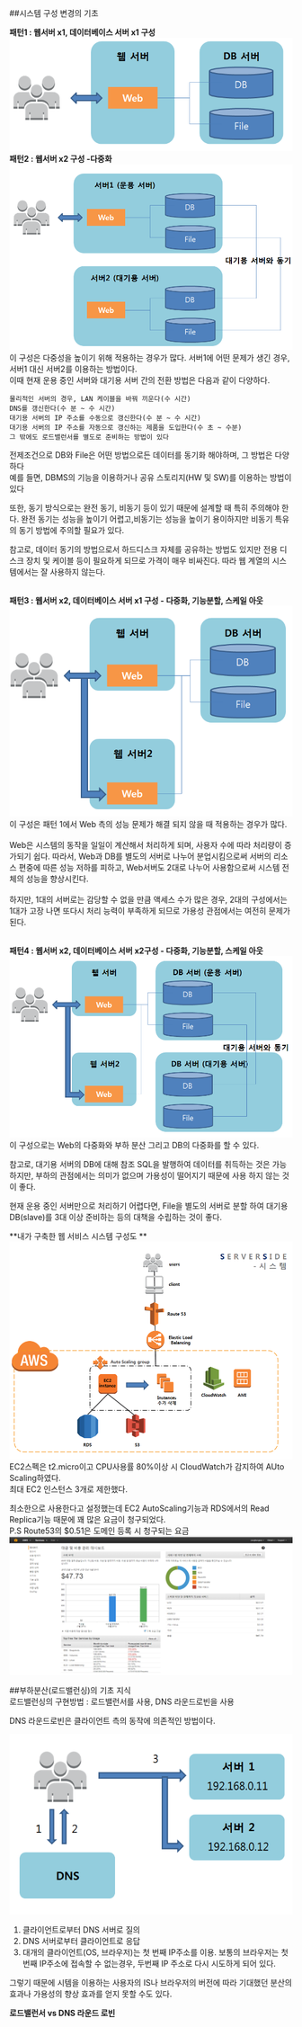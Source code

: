 ##시스템 구성 변경의 기초 

**패턴1 : 웹서버 x1, 데이터베이스 서버 x1 구성** </br>
![](패턴1.PNG)
**패턴2 : 웹서버 x2 구성 -다중화**</br>
![](패턴2.PNG)
이 구성은 다중성을 높이기 위해 적용하는 경우가 많다. 서버1에 어떤 문제가 생긴 경우, 서버1 대신 서버2를 이용하는 방법이다. </br>
이때 현재 운용 중인 서버와 대기용 서버 간의 전환 방법은 다음과 같이 다양하다. </br>
```
물리적인 서버의 경우, LAN 케이블을 바꿔 끼운다(수 시간)
DNS를 갱신한다(수 분 ~ 수 시간)
대기용 서버의 IP 주소를 수동으로 갱신한다(수 분 ~ 수 시간)
대기용 서버의 IP 주소를 자동으로 갱신하는 제품을 도입한다(수 초 ~ 수분)
그 밖에도 로드밸런서를 별도로 준비하는 방법이 있다
```
전제조건으로 DB와 File은 어떤 방법으로든 데이터를 동기화 해야하며, 그 방법은 다양하다 </br>
예를 들면, DBMS의 기능을 이용하거나 공유 스토리지(HW 및 SW)를 이용하는 방법이 있다 </br>

또한, 동기 방식으로는 완전 동기, 비동기 등이 있기 때문에 설계할 때 특히 주의해야 한다. 완전 동기는 성능을 높이기 어렵고,비동기는 성능을 높이기 용이하지만 비동기 특유의 동기 방법에 주의할 필요가 있다.</br>

참고로, 데이터 동기의 방법으로서 하드디스크 자체를 공유하는 방법도 있지만 전용 디스크 장치 및 케이블 등이 필요하게 되므로 가격이 매우 비싸진다. 따라 웹 계열의 시스템에서는 잘 사용하지 않는다. </br></br>

**패턴3 : 웹서버 x2, 데이터베이스 서버 x1 구성 - 다중화, 기능분할, 스케일 아웃**</br>
![](패턴3.PNG)
이 구성은 패턴 1에서 Web 측의 성능 문제가 해결 되지 않을 때 적용하는 경우가 많다.</br></br>
Web은 시스템의 동작을 일일이 계산해서 처리하게 되며, 사용자 수에 따라 처리량이 증가되기 쉽다. 따라서, Web과 DB를 별도의 서버로 나누어 분업시킴으로써 서버의 리소스 편중에 따른 성능 저하를 피하고, Web서버도 2대로 나누어 사용함으로써 시스템 전체의 성능을 향상시킨다. </br></br>
하지만, 1대의 서버로는 감당할 수 없을 만큼 액세스 수가 많은 경우, 2대의 구성에서는 1대가 고장 나면 또다시 처리 능력이 부족하게 되므로 가용성 관점에서는 여전히 문제가 된다.</br></br>

**패턴4 : 웹서버 x2, 데이터베이스 서버 x2구성 - 다중화, 기능분할, 스케일 아웃**</br>
![](패턴4.PNG)
이 구성으로는 Web의 다중화와 부하 분산 그리고 DB의 다중화를 할 수 있다. </br>

참고로, 대기용 서버의 DB에 대해 참조 SQL을 발행하여 데이터를 취득하는 것은 가능하지만, 부하의 관점에서는 의미가 없으며 가용성이 떨어지기 때문에 사용 하지 않는 것이 좋다. 

현재 운용 중인 서버만으로 처리하기 어렵다면, File을 별도의 서버로 분할 하여 대기용DB(slave)를 3대 이상 준비하는 등의 대책을 수립하는 것이 좋다. 

**내가 구축한 웹 서비스 시스템 구성도 **
![](내꺼.PNG)
EC2스펙은 t2.micro이고 CPU사용률 80%이상 시 CloudWatch가 감지하여 AUto Scaling하였다.</br>
최대 EC2 인스턴스 3개로 제한했다.

최소한으로 사용한다고 설정했는데 EC2 AutoScaling기능과 RDS에서의 Read Replica기능 때문에 
꽤 많은 요금이 청구되었다. </br>
P.S Route53의 $0.51은 도메인 등록 시 청구되는 요금
![](8월달aws요금.PNG)

##부하분산(로드밸런싱)의 기초 지식  
로드밸런싱의 구현방법 : 로드밸런서를 사용, DNS 라운드로빈을 사용 

DNS 라운드로빈은 클라이언트 측의 동작에 의존적인 방법이다. </br>

![](dns.PNG)
1. 클라이언트로부터 DNS 서버로 질의 
2. DNS 서버로부터 클라이언트로 응답
3. 대개의 클라이언트(OS, 브라우저)는 첫 번째 IP주소를 이용. 보통의 브라우저는 첫 번째 IP주소에 접속할 수 없는경우, 두번째 IP 주소로 다시 시도하게 되어 있다. </br>

그렇기 때문에 시템을 이용하는 사용자의 IS나 브라우저의 버전에 따라 기대했던 분산의 효과나 가용성의 향상 효과를 얻지 못할 수도 있다. 

**로드밸런서 vs DNS 라운드 로빈** </br>


